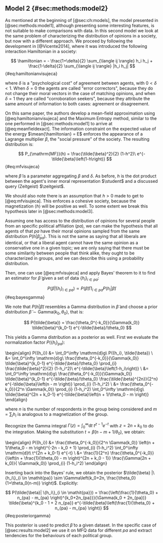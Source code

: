 
## Model 2 {#sec:methods:model2}
<!-- Distribution of opinions in societies -->

As mentioned at the beginning of [@sec:ch:models], the model presented in [@sec:methods:model1], although presenting some interesting features, is not suitable to make comparisons with data. In this second model we look at the same problem of characterizing the distribution of opinions in a society, but now with a different approach. We proceed by following the development in [@Vicente2014], where it was introduced the following interaction Hamiltonian in a society:

$$  \hamiltonian = - \frac{1+\delta}{2} \sum_{\langle ij \rangle} h_i h_j + \frac{1-\delta}{2} \sum_{\langle ij \rangle} |h_i h_j| $$ {#eq:hamiltonianvisujeca}

where $\delta$ is a "psychological cost" of agreement between agents, with $0<\delta<1$. When $\delta = 0$ the agents are called "error correctors", because they do not change their moral vectors in the case of matching opinions, and when $\delta = 1$ they are called "corroboration seekers", because they attribute the same amount of information to both cases: agreement or disagreement.

On this same paper, the authors develop a mean-field approximation using [@eq:hamiltonianvisujeca] and the Maximum Entropy method, similar to the one performed in [@sec:methods:model1] to arrive at [@eq:meanfieldexact]. The information constraint on the expected value of the energy $\mean{\hamiltonian} = E$ enforces the appearance of a Lagrange multiplier $\beta$, the "social pressure" of the society. The resulting distribution is:

$$  P_{\mathrm{MF}}(h) = \frac{\tilde{\beta}^2}{2} (1-h^2)\ e^{-\tilde{\beta}\left(1-h\right)} $$ {#eq:mfvisujeca}

where $\tilde{\beta}$ is a parameter aggregating $\beta$ and $\delta$. As before, $h$ is the dot product between the agent's inner moral representation $\student$ and a discussed query (Zeitgeist) $\zeitgeist$.

We should also note there is an assumption that $h>0$ made to get to [@eq:mfvisujeca]. This enforces a cohesive society, because the magnetization $\langle h \rangle$ will be positive as well. To some extent we break this hypothesis later in [@sec:methods:model3].

Assuming one has access to the distribution of opinions for several people from an specific political affiliation (_pa_), we can make the hypothesis that all agents of that _pa_ have their moral opinions sampled from the same distribution $P(h|\tilde{\beta}_{\mathit{pa}})$. This is not the same as saying that all liberals are identical, or that a liberal agent cannot have the same opinion as a conservative one in a given topic; we are only saying that there must be some similarity between people that think alike, they ought to be characterized in groups, and we can describe this using a probability distribution.

Then, one can use [@eq:mfvisujeca] and apply Bayes' theorem to it to find an estimator for $\tilde{\beta}$ given a set of data $\{h_i\}_{i \in \mathit{pa}}$:

$$  P(\tilde{\beta}| \{h_i\}_{i \in \mathit{pa}}) \propto P(\tilde{\beta}) \prod_{i \in \mathit{pa}} P(h_i | \tilde{\beta}) $$ {#eq:bayesgamma}

We note that $P(h|\tilde{\beta})$ resembles a Gamma distribution in $\tilde{\beta}$ and choose a prior distribution $\tilde{\beta} \sim \mathrm{Gamma}(k_0, \theta_0)$, that is:

$$ P(\tilde{\beta}) = \frac{\theta_0^{-k_0}}{\Gamma(k_0)} \tilde{\beta}^{k_0-1} e^{-\tilde{\beta}/\theta_0} $$

This yields a Gamma distribution as a posterior as well. First we evaluate the normalization factor $P(\{h_i\}_{pa})$:

\begin{align}
    P(\{h_i\}) &= \int_0^\infty \mathrm{d}g\ P(\{h_i\}, \tilde{\beta}) \\
    &= \int_0^\infty \mathrm{d}g\ \frac{\theta_0^{-k_0}}{\Gamma(k_0)} \tilde{\beta}^{k_0-1} e^{-\tilde{\beta}/\theta_0} \prod_{i} \frac{\tilde{\beta}^2}{2} (1-h_i^2)\ e^{-\tilde{\beta}\left(1-h_i\right)} \\
    &= \int_0^\infty \mathrm{d}g\ \frac{\theta_0^{-k_0}}{\Gamma(k_0)} \tilde{\beta}^{k_0-1} e^{-\tilde{\beta}/\theta_0} \frac{\tilde{\beta}^{2n}}{2^n} e^{-\tilde{\beta}\left(n - m \right)} \prod_{i} (1-h_i^2) \\
    &= \frac{\theta_0^{-k_0}}{2^n \Gamma(k_0)} \prod_{i} (1-h_i^2) \int_0^\infty \mathrm{d}g\ \tilde{\beta}^{2n + k_0-1} e^{-\tilde{\beta}\left(n + 1/\theta_0 - m \right)}
\end{align}

where $n$ is the number of respondents in the group being considered and $m = \sum_i h_i$ is analogous to a magnetization of the group.
<!-- magnetization of a given political group of respondents $\mathit{pa}$.  -->

Recognize the Gamma integral $\Gamma(z) = \int_0^\infty \mathrm{d}t\ t^{z-1} e^{-t}$ with $z = 2n + k_0$ to do the integration. Making the substitution $t = \tilde{\beta}\left( n - m + 1/\theta_0 \right)$, we obtain:

\begin{align}
    P(\{h_i\}) &= \frac{\theta_0^{-k_0}}{2^n \Gamma(k_0)} \left(n + 1/\theta_0 - m \right)^{-2n - k_0 + 1} \prod_{i} (1-h_i^2) \int_0^\infty \mathrm{d}t\ t^{2n + k_0-1} e^{-t}  \\
    &= \frac{1}{2^n} \frac{\theta_0^{-k_0}}{\left(n + \frac{1}{\theta_0} - m \right)^{2n + k_0 - 1}} \frac{\Gamma(2n + k_0)}{ \Gamma(k_0)} \prod_{i} (1-h_i^2)
\end{align}

Inserting back into the Bayes' rule, we obtain the posterior $\tilde{\beta} |\{h_i\}_{i \in \mathit{pa}} \sim \Gamma\left(k_0+2n, \frac{\theta_0}{1+\theta_0(n-m)} \right)$. Explicitly:

$$  P(\tilde{\beta}| \{h_i\}_{i \in \mathit{pa}}) = \frac{\left(\frac{1}{\theta_0} + n_{pa} - m_{pa} \right)^{k_0+2n_{pa}}}{\Gamma(k_0 + 2n_{pa})} \tilde{\beta}^{k_0 - 1 + 2 n_{pa}} e^{-\tilde{\beta}\left(\frac{1}{\theta_0} + n_{pa} - m_{pa} \right)} $$ {#eq:posteriorgamma}

This posterior is used to predict $\tilde{\beta}$ to a given dataset. In the specific case of [@sec:results:model2] we use it on MFQ data for different _pa_ and extract tendencies for the behaviours of each political group.
